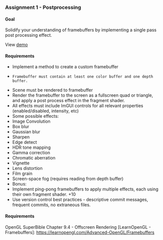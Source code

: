 ### Assignment 1 - Postprocessing


#### Goal

Solidify your understanding of framebuffers by implementing a single pass post processing effect.

View [demo](demo/assignment1.html)


#### Requirements

*   Implement a method to create a custom framebuffer
*     Framebuffer must contain at least one color buffer and one depth buffer.
*   Scene must be rendered to framebuffer
*   Render the framebuffer to the screen as a fullscreen quad or triangle, and apply a post process effect in the fragment shader.
*   All effects must include ImGUI controls for all relevant properties (enabled/disabled, intensity, etc)
*   Some possible effects:
*   Image Convolution
*   Box blur
*   Gaussian blur
*   Sharpen
*   Edge detect
*   HDR tone mapping
*   Gamma correction
*   Chromatic aberration
*   Vignette
*   Lens distortion
*   Film grain
*   Screen-space fog (requires reading from depth buffer)
*   Bonus:
*   Implement ping-pong framebuffers to apply multiple effects, each using their own fragment shader. +10
*   Use version control best practices - descriptive commit messages, frequent commits, no extraneous files.


#### Requirements

OpenGL SuperBible Chapter 9.4 - Offscreen Rendering
[LearnOpenGL - Framebuffers]: https://learnopengl.com/Advanced-OpenGL/Framebuffers